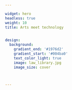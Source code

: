 ```yaml
--- 

widget: hero
headless: true
weight: 10
title: Arts meet technology


design:
  background:
    gradient_end: '#1976d2'
    gradient_start: '#004ba0'
    text_color_light: true
    image: law_library.jpg
    image_size: cover



---
```

